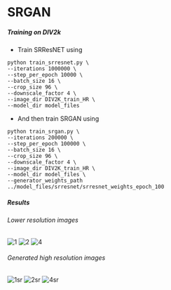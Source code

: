 

# SRGAN

##### Training on DIV2k
 - Train SRResNET using
 ```shell
python train_srresnet.py \
--iterations 1000000 \
--step_per_epoch 10000 \
--batch_size 16 \
--crop_size 96 \
--downscale_factor 4 \
--image_dir DIV2K_train_HR \
--model_dir model_files
 ```
  - And then train SRGAN using
  ```shell
  python train_srgan.py \
--iterations 200000 \
--step_per_epoch 100000 \
--batch_size 16 \
--crop_size 96 \
--downscale_factor 4 \
--image_dir DIV2K_train_HR \
--model_dir model_files \
--generator_weights_path ../model_files/srresnet/srresnet_weights_epoch_100
  ```
  
  
  ##### Results
  ###### Lower resolution images
  ![1](lr_images/1.png) ![2](lr_images/2.png) ![4](lr_images/4.png)
  
  
  ###### Generated high resolution images
  ![1sr](results/super_resolved_1.png)
  ![2sr](results/super_resolved_2.png)
  ![4sr](results/super_resolved_4.png)
